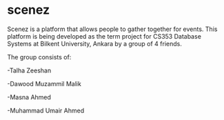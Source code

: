 # scenez
Scenez is a platform that allows people to gather together for events. This platform is being developed as the term project for CS353 Database Systems at Bilkent University, Ankara by a group of 4 friends. 

The group consists of:

-Talha Zeeshan

-Dawood Muzammil Malik

-Masna Ahmed

-Muhammad Umair Ahmed

